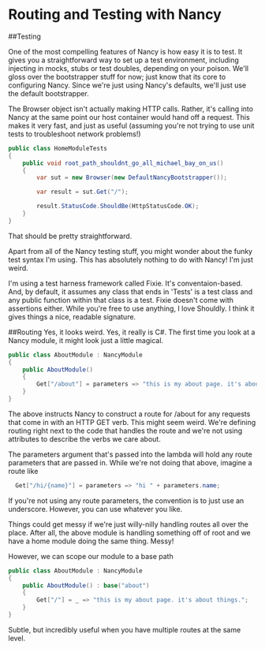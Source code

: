 Routing and Testing with Nancy
==============================
##Testing

One of the most compelling features of Nancy is how easy it is to test. It gives you a straightforward way to set up a test environment, 
including injecting in mocks, stubs or test doubles, depending on your poison. We'll gloss over the bootstrapper stuff for now; just know 
that its core to configuring Nancy. Since we're just using Nancy's defaults, we'll just use the default bootstrapper.

The Browser object isn't actually making HTTP calls. Rather, it's calling into Nancy at the same point our host container would hand off a request.
This makes it very fast, and just as useful (assuming you're not trying to use unit tests to troubleshoot network problems!)

```csharp
public class HomeModuleTests
{
	public void root_path_shouldnt_go_all_michael_bay_on_us()
	{
		var sut = new Browser(new DefaultNancyBootstrapper());

		var result = sut.Get("/");

		result.StatusCode.ShouldBe(HttpStatusCode.OK);
	}
}
```

That should be pretty straightforward.

Apart from all of the Nancy testing stuff, you might wonder about the funky test syntax I'm using. This has absolutely nothing to do with Nancy! I'm just weird.

I'm using a test harness framework called Fixie. It's conventaion-based. And, by default, it assumes any class that ends in 'Tests' is a test class and any 
public function within that class is a test. Fixie doesn't come with assertions either. While you're free to use anything, I love Shouldly. I think it gives things
a nice, readable signature.

##Routing
Yes, it looks weird. Yes, it really is C#. The first time you look at a Nancy module, it might look just a little magical.

```csharp
public class AboutModule : NancyModule
{
	public AboutModule()
	{
		Get["/about"] = parameters => "this is my about page. it's about things.";
	}
}
```

The above instructs Nancy to construct a route for /about for any requests that come in with an HTTP GET verb. This might seem weird. We're defining routing right
next to the code that handles the route and we're not using attributes to describe the verbs we care about.

The parameters argument that's passed into the lambda will hold any route parameters that are passed in. While we're not doing that above, imagine a route like

```csharp
  Get["/hi/{name}"] = parameters => "hi " + parameters.name;
```

If you're not using any route parameters, the convention is to just use an underscore. However, you can use whatever you like.

Things could get messy if we're just willy-nilly handling routes all over the place. After all, the above module is handling something off of root and we have a 
home module doing the same thing. Messy!

However, we can scope our module to a base path

```csharp
public class AboutModule : NancyModule
{
	public AboutModule() : base("about")
	{
		Get["/"] = _ => "this is my about page. it's about things.";
	}
}
```

Subtle, but incredibly useful when you have multiple routes at the same level.
